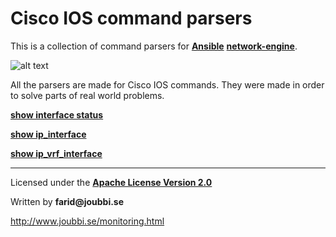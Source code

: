 # Cisco IOS command parsers

This is a collection of command parsers for [__Ansible__](https://www.ansible.com/) [__network-engine__](https://github.com/ansible-network/network-engine).

![alt text](https://www.ansible.com/hubfs/Images/logos/Logo-Red_Hat-Ansible-A-Reverse-SVG.svg "Ansible")

All the parsers are made for Cisco IOS commands.
They were made in order to solve parts of real world problems.




[__show interface status__](https://github.com/joubbi/command_parser_show_interfaces_status)

[__show ip_interface__](https://github.com/joubbi/command_parser_show_ip_interface)

[__show ip_vrf_interface__](https://github.com/joubbi/command_parser_show_ip_vrf_interface)




___

Licensed under the [__Apache License Version 2.0__](https://www.apache.org/licenses/LICENSE-2.0)

Written by __farid@joubbi.se__

http://www.joubbi.se/monitoring.html
